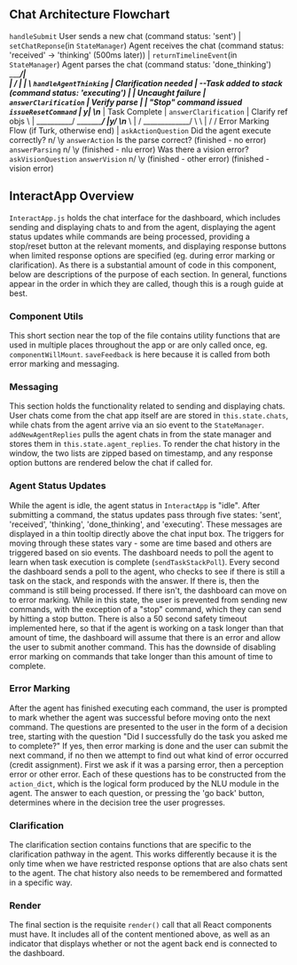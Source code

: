 ## Chat Architecture Flowchart ##

`handleSubmit`                            User sends a new chat (command status: 'sent')
                                                      |
`setChatReponse`(in `StateManager`)      Agent receives the chat (command status: 'received' -> 'thinking' (500ms later))
                                                      |
`returnTimelineEvent`(in `StateManager`)  Agent parses the chat (command status: 'done_thinking')
                      ______________________/_________|_____   \
                      |                    /          |     |   \ 
`handleAgentThinking` | Clarification needed          |      \--Task added to stack (command status: 'executing')
                      |           |           Uncaught failure           |       \
`answerClarification` |     Verify parse              |                  |      "Stop" command issued  `issueResetCommand`
                      |          y|     \n_____       |            Task Complete          |
`answerClarification` |   Clarify ref objs     \      |       __________/      __________/
                      |_y/              \n____  \     |      /   _____________/
                                              \  \    |     /   /
                                              Error Marking Flow  (if Turk, otherwise end)
                                                      |
`askActionQuestion`                     Did the agent execute correctly?
                                      n/                               \y
`answerAction`               Is the parse correct?             (finished - no error)
`answerParsing`            n/                     \y
                (finished - nlu error)   Was there a vision error?   `askVisionQuestion`
`answerVision`                         n/                         \y
                            (finished - other error)     (finished - vision error)


## InteractApp Overview ##

`InteractApp.js` holds the chat interface for the dashboard, which includes sending and displaying chats to and from the agent, displaying the agent status updates while commands are being processed, providing a stop/reset button at the relevant moments, and displaying response buttons when limited response options are specified (eg. during error marking or clarification).  As there is a substantial amount of code in this component, below are descriptions of the purpose of each section.  In general, functions appear in the order in which they are called, though this is a rough guide at best.

### Component Utils ###

This short section near the top of the file contains utility functions that are used in multiple places throughout the app or are only called once, eg. `componentWillMount`.  `saveFeedback` is here because it is called from both error marking and messaging.

### Messaging ###

This section holds the functionality related to sending and displaying chats.  User chats come from the chat app itself are are stored in `this.state.chats`, while chats from the agent arrive via an sio event to the `StateManager`.  `addNewAgentReplies` pulls the agent chats in from the state manager and stores them in `this.state.agent_replies`.  To render the chat history in the window, the two lists are zipped based on timestamp, and any response option buttons are rendered below the chat if called for.

### Agent Status Updates ###

While the agent is idle, the agent status in `InteractApp` is "idle".  After submitting a command, the status updates pass through five states: 'sent', 'received', 'thinking', 'done_thinking', and 'executing'.  These messages are displayed in a thin tooltip directly above the chat input box.  The triggers for moving through these states vary - some are time based and others are triggered based on sio events.  The dashboard needs to poll the agent to learn when task execution is complete (`sendTaskStackPoll`).  Every second the dashboard sends a poll to the agent, who checks to see if there is still a task on the stack, and responds with the answer.  If there is, then the command is still being processed.  If there isn't, the dashboard can move on to error marking.  While in this state, the user is prevented from sending new commands, with the exception of a "stop" command, which they can send by hitting a stop button.  There is also a 50 second safety timeout implemented here, so that if the agent is working on a task longer than that amount of time, the dashboard will assume that there is an error and allow the user to submit another command.  This has the downside of disabling error marking on commands that take longer than this amount of time to complete.

### Error Marking ###

After the agent has finished executing each command, the user is prompted to mark whether the agent was successful before moving onto the next command.  The questions are presented to the user in the form of a decision tree, starting with the question "Did I successfully do the task you asked me to complete?"  If yes, then error marking is done and the user can submit the next command, if no then we attempt to find out what kind of error occurred (credit assignment).  First we ask if it was a parsing error, then a perception error or other error.  Each of these questions has to be constructed from the `action_dict`, which is the logical form produced by the NLU module in the agent.  The answer to each question, or pressing the 'go back' button, determines where in the decision tree the user progresses.

### Clarification ###

The clarification section contains functions that are specific to the clarification pathway in the agent.  This works differently because it is the only time when we have restricted response options that are also chats sent to the agent.  The chat history also needs to be remembered and formatted in a specific way.

### Render ###

The final section is the requisite `render()` call that all React components must have.  It includes all of the content mentioned above, as well as an indicator that displays whether or not the agent back end is connected to the dashboard.




